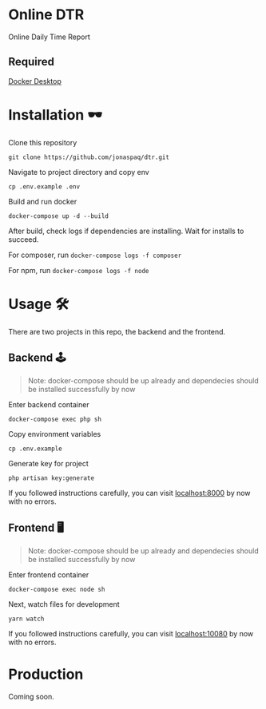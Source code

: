 # Online DTR
Online Daily Time Report

## Required
[Docker Desktop](https://www.docker.com/products/docker-desktop)

# Installation 🕶

Clone this repository

```
git clone https://github.com/jonaspaq/dtr.git
```

Navigate to project directory and copy env

```
cp .env.example .env
```

Build and run docker 
```
docker-compose up -d --build
```

After build, check logs if dependencies are installing. Wait for installs to succeed.

For composer, run ``` docker-compose logs -f composer ```

For npm, run ``` docker-compose logs -f node ```

# Usage 🛠
There are two projects in this repo, the backend and the frontend.

## Backend 🕹
> Note: docker-compose should be up already and dependecies should be installed successfully by now

Enter backend container
```
docker-compose exec php sh
```

Copy environment variables
```
cp .env.example
```

Generate key for project
```
php artisan key:generate
```

If you followed instructions carefully, you can visit [localhost:8000](http://localhost:8000) by now with no errors.

## Frontend 🖥
> Note: docker-compose should be up already and dependecies should be installed successfully by now

Enter frontend container
```
docker-compose exec node sh
```

Next, watch files for development
```
yarn watch
```

If you followed instructions carefully, you can visit [localhost:10080](http://localhost:10080) by now with no errors.

# Production
Coming soon.
